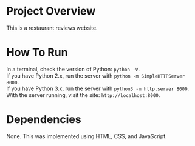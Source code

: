 # Project Overview
This is a restaurant reviews website. 

# How To Run
In a terminal, check the version of Python: `python -V`. <br />
If you have Python 2.x, run the server with `python -m SimpleHTTPServer 8000`. <br />
If you have Python 3.x, run the server with `python3 -m http.server 8000`. <br />
With the server running, visit the site: `http://localhost:8000`. <br />

# Dependencies
None. This was implemented using HTML, CSS, and JavaScript.
